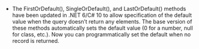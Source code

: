 - The FirstOrDefault(), SingleOrDefault(), and LastOrDefault() methods have been updated in .NET 6/C# 10 to allow specification of the default value when the query doesn’t return any elements. The base version of these methods automatically sets the default value (0 for a number, null for class, etc.). Now you can programmatically set the default when no record is returned.
